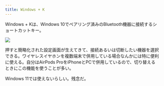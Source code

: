```yaml
---
title: Windows + K
---
```

Windows + Kは、Windows 10でペアリング済みのBluetooth機器に接続するショートカットキー。

![](https://lh5.googleusercontent.com/SF3kwklw9WL6DxsMNQTR3ZBAdJ590JidVzawlxnCSrcjDsnhKsPHICxz74dawlc7-70jgAf5rrqQHGyOhYjyuVAdfuLPZT7p7To-1WEjxzQSTrvX5sN5fsOMaYZg8Rq-DQGGnJRcl8U80b07tD2rbmP84PHPyA18WVTI4XInWaxhX3N1L1xmiSmO)

押すと簡略化された設定画面が生えてきて、接続あるいは切断したい機器を選択できる。ワイヤレスイヤホンを複数端末で併用している場合なんかには特に便利に使える。自分はAirPods ProをiPhoneとPCで併用しているので、切り替えるときにこの機能を使うことが多い。

Windows 11では使えないらしい。残念だ。
